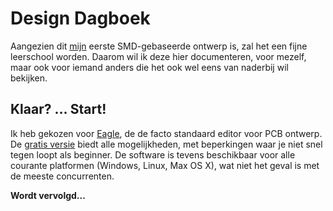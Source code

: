 # Design Dagboek

Aangezien dit [mijn](http://christophe.vg) eerste SMD-gebaseerde ontwerp is, zal het een fijne leerschool worden. Daarom wil ik deze hier documenteren, voor mezelf, maar ook voor iemand anders die het ook wel eens van naderbij wil bekijken.

## Klaar? ... Start!

Ik heb gekozen voor
[Eagle](http://www.cadsoftusa.com/eagle-pcb-design-software/about-eagle/), de
de facto standaard editor voor PCB ontwerp. De [gratis
versie](http://www.cadsoftusa.com/download-eagle/freeware/) biedt alle
mogelijkheden, met beperkingen waar je niet snel tegen loopt als beginner. De
software is tevens beschikbaar voor alle courante platformen (Windows, Linux,
Max OS X), wat niet het geval is met de meeste concurrenten.

**Wordt vervolgd...**
